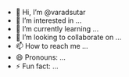 - 👋 Hi, I’m @varadsutar
- 👀 I’m interested in ...
- 🌱 I’m currently learning ...
- 💞️ I’m looking to collaborate on ...
- 📫 How to reach me ...
- 😄 Pronouns: ...
- ⚡ Fun fact: ...

<!---
varadsutar/varadsutar is a ✨ special ✨ repository because its `README.md` (this file) appears on your GitHub profile.
You can click the Preview link to take a look at your changes.
--->
